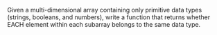 Given a multi-dimensional array containing only primitive data types (strings, booleans, and numbers), write a function that returns whether EACH element within each subarray belongs to the same data type.